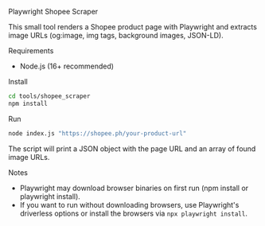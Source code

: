 Playwright Shopee Scraper

This small tool renders a Shopee product page with Playwright and extracts image URLs (og:image, img tags, background images, JSON-LD).

Requirements
- Node.js (16+ recommended)

Install

```bash
cd tools/shopee_scraper
npm install
```

Run

```bash
node index.js "https://shopee.ph/your-product-url"
```

The script will print a JSON object with the page URL and an array of found image URLs.

Notes
- Playwright may download browser binaries on first run (npm install or playwright install).
- If you want to run without downloading browsers, use Playwright's driverless options or install the browsers via `npx playwright install`.
